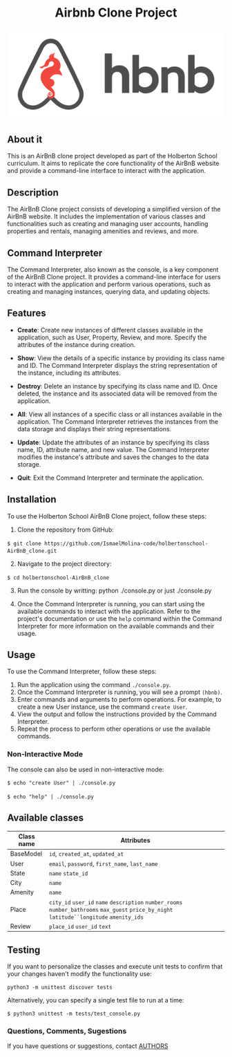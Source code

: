 <h1 align="center"> Airbnb Clone Project </h1>

<img src="./images/65f4a1dd9c51265f49d0.png">

## About it

This is an AirBnB clone project developed as part of the Holberton School curriculum. It aims to replicate the core functionality of the AirBnB website and provide a command-line interface to interact with the application.

## Description

The AirBnB Clone project consists of developing a simplified version of the AirBnB website. It includes the implementation of various classes and functionalities such as creating and managing user accounts, handling properties and rentals, managing amenities and reviews, and more.

## Command Interpreter

The Command Interpreter, also known as the console, is a key component of the AirBnB Clone project. It provides a command-line interface for users to interact with the application and perform various operations, such as creating and managing instances, querying data, and updating objects.

## Features

- **Create**: Create new instances of different classes available in the application, such as User, Property, Review, and more. Specify the attributes of the instance during creation.

- **Show**: View the details of a specific instance by providing its class name and ID. The Command Interpreter displays the string representation of the instance, including its attributes.

- **Destroy**: Delete an instance by specifying its class name and ID. Once deleted, the instance and its associated data will be removed from the application.

- **All**: View all instances of a specific class or all instances available in the application. The Command Interpreter retrieves the instances from the data storage and displays their string representations.

- **Update**: Update the attributes of an instance by specifying its class name, ID, attribute name, and new value. The Command Interpreter modifies the instance's attribute and saves the changes to the data storage.

- **Quit**: Exit the Command Interpreter and terminate the application.

## Installation

To use the Holberton School AirBnB Clone project, follow these steps:

1. Clone the repository from GitHub:

`$ git clone https://github.com/IsmaelMolina-code/holbertonschool-AirBnB_clone.git`

2. Navigate to the project directory:

`$ cd holbertonschool-AirBnB_clone`

3. Run the console by writting: python ./console.py or just ./console.py

4. Once the Command Interpreter is running, you can start using the available commands to interact with the application. Refer to the project's documentation or use the `help` command within the Command Interpreter for more information on the available commands and their usage.

## Usage

To use the Command Interpreter, follow these steps:

1. Run the application using the command `./console.py`.
2. Once the Command Interpreter is running, you will see a prompt `(hbnb)`.
3. Enter commands and arguments to perform operations. For example, to create a new User instance, use the command `create User`.
4. View the output and follow the instructions provided by the Command Interpreter.
5. Repeat the process to perform other operations or use the available commands.

### Non-Interactive Mode

The console can also be used in non-interactive mode:

```
$ echo "create User" | ./console.py

$ echo "help" | ./console.py
```

## Available classes

| Class name | Attributes                                                                                                                                    |
| ---------- | --------------------------------------------------------------------------------------------------------------------------------------------- |
| BaseModel  | `id`, `created_at`, `updated_at`                                                                                                              |
| User       | `email`, `password`, `first_name`, `last_name`                                                                                                |
| State      | `name` `state_id`                                                                                                                             |
| City       | `name`                                                                                                                                        |
| Amenity    | `name`                                                                                                                                        |
| Place      | `city_id` `user_id` `name` `description` `number_rooms` `number_bathrooms` `max_guest` `price_by_night` ` latitude``longitude ` `amenity_ids` |
| Review     | `place_id` `user_id` `text`                                                                                                                   |

## Testing

If you want to personalize the classes and execute unit tests to confirm that your changes haven't modify the functionality use:

```
python3 -m unittest discover tests
```

Alternatively, you can specify a single test file to run at a time:

```
$ python3 unittest -m tests/test_console.py
```

### Questions, Comments, Sugestions

If you have questions or suggestions, contact [AUTHORS](https://github.com/IsmaelMolina-code/holbertonschool-AirBnB_clone/blob/main/AUTHORS)
